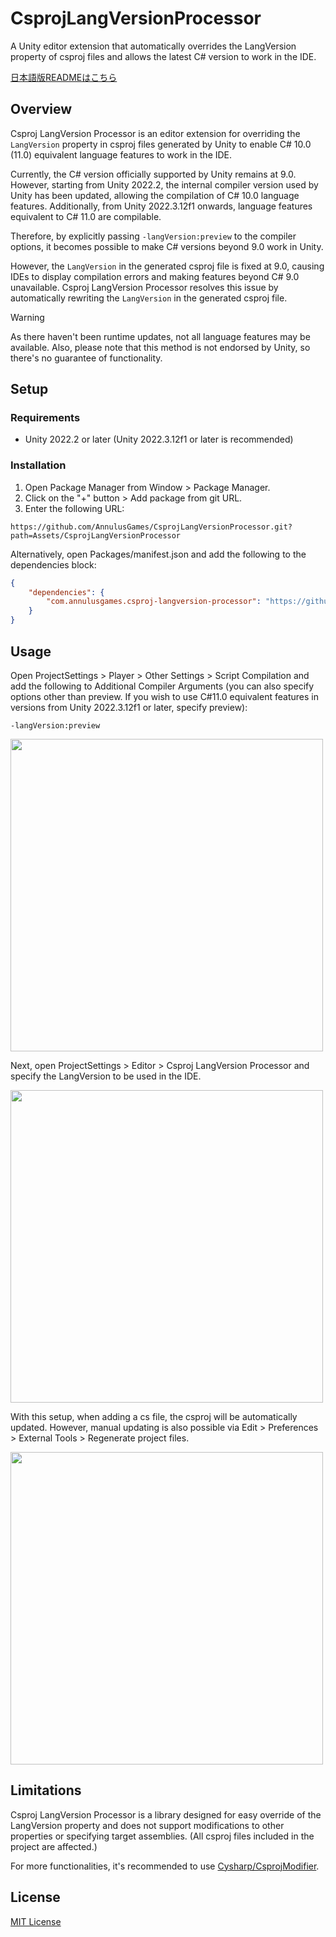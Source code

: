 # CsprojLangVersionProcessor
 A Unity editor extension that automatically overrides the LangVersion property of csproj files and allows the latest C# version to work in the IDE.

[日本語版READMEはこちら](README_JA.md)

## Overview

Csproj LangVersion Processor is an editor extension for overriding the `LangVersion` property in csproj files generated by Unity to enable C# 10.0 (11.0) equivalent language features to work in the IDE.

Currently, the C# version officially supported by Unity remains at 9.0. However, starting from Unity 2022.2, the internal compiler version used by Unity has been updated, allowing the compilation of C# 10.0 language features. Additionally, from Unity 2022.3.12f1 onwards, language features equivalent to C# 11.0 are compilable.

Therefore, by explicitly passing `-langVersion:preview` to the compiler options, it becomes possible to make C# versions beyond 9.0 work in Unity.

However, the `LangVersion` in the generated csproj file is fixed at 9.0, causing IDEs to display compilation errors and making features beyond C# 9.0 unavailable. Csproj LangVersion Processor resolves this issue by automatically rewriting the `LangVersion` in the generated csproj file.

> [!WARNING]
> As there haven't been runtime updates, not all language features may be available. Also, please note that this method is not endorsed by Unity, so there's no guarantee of functionality.

## Setup

### Requirements

* Unity 2022.2 or later (Unity 2022.3.12f1 or later is recommended)

### Installation

1. Open Package Manager from Window > Package Manager.
2. Click on the "+" button > Add package from git URL.
3. Enter the following URL:

```
https://github.com/AnnulusGames/CsprojLangVersionProcessor.git?path=Assets/CsprojLangVersionProcessor
```

Alternatively, open Packages/manifest.json and add the following to the dependencies block:

```json
{
    "dependencies": {
        "com.annulusgames.csproj-langversion-processor": "https://github.com/AnnulusGames/CsprojLangVersionProcessor.git?path=Assets/CsprojLangVersionProcessor"
    }
}
```

## Usage

Open ProjectSettings > Player > Other Settings > Script Compilation and add the following to Additional Compiler Arguments (you can also specify options other than preview. If you wish to use C#11.0 equivalent features in versions from Unity 2022.3.12f1 or later, specify preview):

```
-langVersion:preview
```

<img src="https://github.com/AnnulusGames/CsprojLangVersionProcessor/blob/main/docs/images/img1.png" width="500">

Next, open ProjectSettings > Editor > Csproj LangVersion Processor and specify the LangVersion to be used in the IDE.

<img src="https://github.com/AnnulusGames/CsprojLangVersionProcessor/blob/main/docs/images/img2.png" width="500">

With this setup, when adding a cs file, the csproj will be automatically updated. However, manual updating is also possible via Edit > Preferences > External Tools > Regenerate project files.

<img src="https://github.com/AnnulusGames/CsprojLangVersionProcessor/blob/main/docs/images/img3.png" width="500">

## Limitations

Csproj LangVersion Processor is a library designed for easy override of the LangVersion property and does not support modifications to other properties or specifying target assemblies. (All csproj files included in the project are affected.)

For more functionalities, it's recommended to use [Cysharp/CsprojModifier](https://github.com/Cysharp/CsprojModifier).

## License

[MIT License](LICENSE)